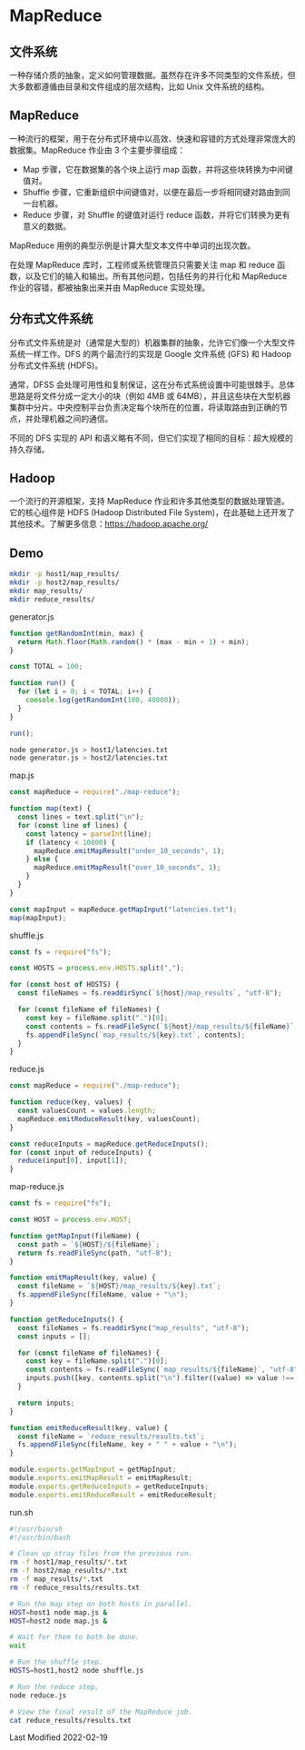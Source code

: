 # MapReduce

## 文件系统

一种存储介质的抽象，定义如何管理数据。虽然存在许多不同类型的文件系统，但大多数都遵循由目录和文件组成的层次结构，比如 Unix 文件系统的结构。

## MapReduce

一种流行的框架，用于在分布式环境中以高效、快速和容错的方式处理非常庞大的数据集。MapReduce 作业由 3 个主要步骤组成：

- Map 步骤，它在数据集的各个块上运行 map 函数，并将这些块转换为中间键值对。
- Shuffle 步骤，它重新组织中间键值对，以便在最后一步将相同键对路由到同一台机器。
- Reduce 步骤，对 Shuffle 的键值对运行 reduce 函数，并将它们转换为更有意义的数据。

MapReduce 用例的典型示例是计算大型文本文件中单词的出现次数。

在处理 MapReduce 库时，工程师或系统管理员只需要关注 map 和 reduce 函数，以及它们的输入和输出。所有其他问题，包括任务的并行化和 MapReduce 作业的容错，都被抽象出来并由 MapReduce 实现处理。

## 分布式文件系统

分布式文件系统是对（通常是大型的）机器集群的抽象，允许它们像一个大型文件系统一样工作。DFS 的两个最流行的实现是 Google 文件系统 (GFS) 和 Hadoop 分布式文件系统 (HDFS)。

通常，DFSS 会处理可用性和复制保证，这在分布式系统设置中可能很棘手。总体思路是将文件分成一定大小的块（例如 4MB 或 64MB），并且这些块在大型机器集群中分片。中央控制平台负责决定每个块所在的位置，将读取路由到正确的节点，并处理机器之间的通信。

不同的 DFS 实现的 API 和语义略有不同，但它们实现了相同的目标：超大规模的持久存储。

## Hadoop

一个流行的开源框架，支持 MapReduce 作业和许多其他类型的数据处理管道。它的核心组件是 HDFS (Hadoop Distributed File System)，在此基础上还开发了其他技术。了解更多信息：https://hadoop.apache.org/

## Demo

```bash
mkdir -p host1/map_results/
mkdir -p host2/map_results/
mkdir map_results/
mkdir reduce_results/
```

generator.js

```js
function getRandomInt(min, max) {
  return Math.floor(Math.random() * (max - min + 1) + min);
}

const TOTAL = 100;

function run() {
  for (let i = 0; i < TOTAL; i++) {
    console.log(getRandomInt(100, 40000));
  }
}

run();
```

```bash
node generator.js > host1/latencies.txt
node generator.js > host2/latencies.txt
```

map.js

```js
const mapReduce = require("./map-reduce");

function map(text) {
  const lines = text.split("\n");
  for (const line of lines) {
    const latency = parseInt(line);
    if (latency < 10000) {
      mapReduce.emitMapResult("under_10_seconds", 1);
    } else {
      mapReduce.emitMapResult("over_10_seconds", 1);
    }
  }
}

const mapInput = mapReduce.getMapInput("latencies.txt");
map(mapInput);
```

shuffle.js

```js
const fs = require("fs");

const HOSTS = process.env.HOSTS.split(",");

for (const host of HOSTS) {
  const fileNames = fs.readdirSync(`${host}/map_results`, "utf-8");

  for (const fileName of fileNames) {
    const key = fileName.split(".")[0];
    const contents = fs.readFileSync(`${host}/map_results/${fileName}`, "utf-8");
    fs.appendFileSync(`map_results/${key}.txt`, contents);
  }
}
```

reduce.js

```js
const mapReduce = require("./map-reduce");

function reduce(key, values) {
  const valuesCount = values.length;
  mapReduce.emitReduceResult(key, valuesCount);
}

const reduceInputs = mapReduce.getReduceInputs();
for (const input of reduceInputs) {
  reduce(input[0], input[1]);
}
```

map-reduce.js

```js
const fs = require("fs");

const HOST = process.env.HOST;

function getMapInput(fileName) {
  const path = `${HOST}/${fileName}`;
  return fs.readFileSync(path, "utf-8");
}

function emitMapResult(key, value) {
  const fileName = `${HOST}/map_results/${key}.txt`;
  fs.appendFileSync(fileName, value + "\n");
}

function getReduceInputs() {
  const fileNames = fs.readdirSync("map_results", "utf-8");
  const inputs = [];

  for (const fileName of fileNames) {
    const key = fileName.split(".")[0];
    const contents = fs.readFileSync(`map_results/${fileName}`, "utf-8");
    inputs.push([key, contents.split("\n").filter((value) => value !== "")]);
  }

  return inputs;
}

function emitReduceResult(key, value) {
  const fileName = `reduce_results/results.txt`;
  fs.appendFileSync(fileName, key + " " + value + "\n");
}

module.exports.getMapInput = getMapInput;
module.exports.emitMapResult = emitMapResult;
module.exports.getReduceInputs = getReduceInputs;
module.exports.emitReduceResult = emitReduceResult;
```

run.sh

```bash
#!/usr/bin/sh
#!/usr/bin/bash

# Clean up stray files from the previous run.
rm -f host1/map_results/*.txt
rm -f host2/map_results/*.txt
rm -f map_results/*.txt
rm -f reduce_results/results.txt

# Run the map step on both hosts in parallel.
HOST=host1 node map.js &
HOST=host2 node map.js &

# Wait for them to both be done.
wait

# Run the shuffle step.
HOSTS=host1,host2 node shuffle.js

# Run the reduce step。
node reduce.js

# View the final result of the MapReduce job.
cat reduce_results/results.txt
```

Last Modified 2022-02-19
